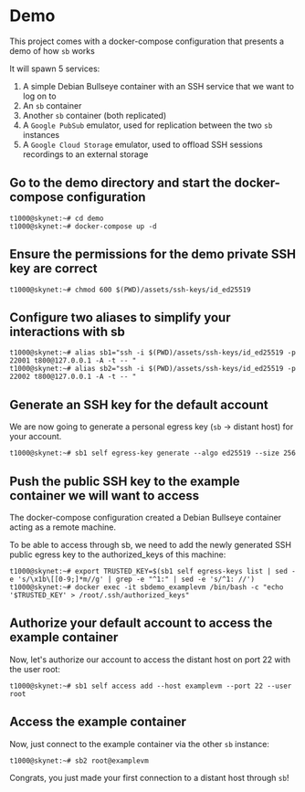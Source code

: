 # Demo

This project comes with a docker-compose configuration that presents a demo of how `sb` works

It will spawn 5 services:
1. A simple Debian Bullseye container with an SSH service that we want to log on to
2. An `sb` container
3. Another `sb` container (both replicated)
4. A `Google PubSub` emulator, used for replication between the two `sb` instances
5. A `Google Cloud Storage` emulator, used to offload SSH sessions recordings to an external storage

## Go to the demo directory and start the docker-compose configuration

```console
t1000@skynet:~# cd demo
t1000@skynet:~# docker-compose up -d
```

## Ensure the permissions for the demo private SSH key are correct

```console
t1000@skynet:~# chmod 600 $(PWD)/assets/ssh-keys/id_ed25519
```

## Configure two aliases to simplify your interactions with sb

```console
t1000@skynet:~# alias sb1="ssh -i $(PWD)/assets/ssh-keys/id_ed25519 -p 22001 t800@127.0.0.1 -A -t -- "
t1000@skynet:~# alias sb2="ssh -i $(PWD)/assets/ssh-keys/id_ed25519 -p 22002 t800@127.0.0.1 -A -t -- "
```

## Generate an SSH key for the default account

We are now going to generate a personal egress key (`sb` -> distant host) for your account.

```console
t1000@skynet:~# sb1 self egress-key generate --algo ed25519 --size 256
```

## Push the public SSH key to the example container we will want to access

The docker-compose configuration created a Debian Bullseye container acting as a remote machine.

To be able to access through sb, we need to add the newly generated SSH public egress key to the authorized_keys of this machine:

```console
t1000@skynet:~# export TRUSTED_KEY=$(sb1 self egress-keys list | sed -e 's/\x1b\[[0-9;]*m//g' | grep -e "^1:" | sed -e 's/^1: //')
t1000@skynet:~# docker exec -it sbdemo_examplevm /bin/bash -c "echo '$TRUSTED_KEY' > /root/.ssh/authorized_keys"
```

## Authorize your default account to access the example container

Now, let's authorize our account to access the distant host on port 22 with the user root:

```console
t1000@skynet:~# sb1 self access add --host examplevm --port 22 --user root
```

## Access the example container

Now, just connect to the example container via the other `sb` instance:

```console
t1000@skynet:~# sb2 root@examplevm
```

Congrats, you just made your first connection to a distant host through `sb`!